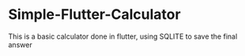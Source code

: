 # Simple-Flutter-Calculator
This is a basic calculator done in flutter, using SQLITE to save the final answer
